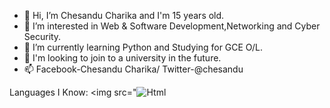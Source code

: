 - 👋 Hi, I’m Chesandu Charika and I'm 15 years old.
- 👀 I’m interested in Web & Software Development,Networking and Cyber Security.
- 🌱 I’m currently learning Python and Studying for GCE O/L.
- 💞️ I'm looking to join to a university in the future.
- 📫 Facebook-Chesandu Charika/ Twitter-@chesandu

<!---
ChesanduC/ChesanduC is a ✨ special ✨ repository because its `README.md` (this file) appears on your GitHub profile.
You can click the Preview link to take a look at your changes.
--->
Languages I Know:
<img src="![Html](https://w7.pngwing.com/pngs/274/372/png-transparent-kali-linux-backtrack-linux-distribution-offensive-security-certified-professional-linux-blue-text-logo.png")
